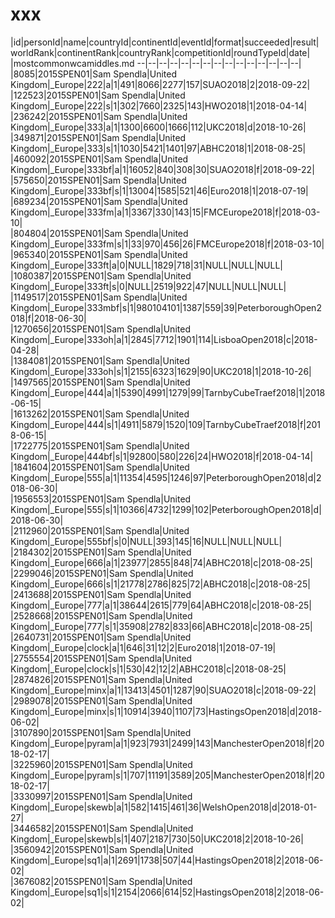 # xxx


|id|personId|name|countryId|continentId|eventId|format|succeeded|result|worldRank|continentRank|countryRank|competitionId|roundTypeId|date|  
|mostcommonwcamiddles.md --|--|--|--|--|--|--|--|--|--|--|--|--|--|--|  
|8085|2015SPEN01|Sam Spendla|United Kingdom|_Europe|222|a|1|491|8066|2277|157|SUAO2018|2|2018-09-22|  
|122523|2015SPEN01|Sam Spendla|United Kingdom|_Europe|222|s|1|302|7660|2325|143|HWO2018|1|2018-04-14|  
|236242|2015SPEN01|Sam Spendla|United Kingdom|_Europe|333|a|1|1300|6600|1666|112|UKC2018|d|2018-10-26|  
|349871|2015SPEN01|Sam Spendla|United Kingdom|_Europe|333|s|1|1030|5421|1401|97|ABHC2018|1|2018-08-25|  
|460092|2015SPEN01|Sam Spendla|United Kingdom|_Europe|333bf|a|1|16052|840|308|30|SUAO2018|f|2018-09-22|  
|575650|2015SPEN01|Sam Spendla|United Kingdom|_Europe|333bf|s|1|13004|1585|521|46|Euro2018|1|2018-07-19|  
|689234|2015SPEN01|Sam Spendla|United Kingdom|_Europe|333fm|a|1|3367|330|143|15|FMCEurope2018|f|2018-03-10|  
|804804|2015SPEN01|Sam Spendla|United Kingdom|_Europe|333fm|s|1|33|970|456|26|FMCEurope2018|f|2018-03-10|  
|965340|2015SPEN01|Sam Spendla|United Kingdom|_Europe|333ft|a|0|NULL|1829|718|31|NULL|NULL|NULL|  
|1080387|2015SPEN01|Sam Spendla|United Kingdom|_Europe|333ft|s|0|NULL|2519|922|47|NULL|NULL|NULL|  
|1149517|2015SPEN01|Sam Spendla|United Kingdom|_Europe|333mbf|s|1|980104101|1387|559|39|PeterboroughOpen2018|f|2018-06-30|  
|1270656|2015SPEN01|Sam Spendla|United Kingdom|_Europe|333oh|a|1|2845|7712|1901|114|LisboaOpen2018|c|2018-04-28|  
|1384081|2015SPEN01|Sam Spendla|United Kingdom|_Europe|333oh|s|1|2155|6323|1629|90|UKC2018|1|2018-10-26|  
|1497565|2015SPEN01|Sam Spendla|United Kingdom|_Europe|444|a|1|5390|4991|1279|99|TarnbyCubeTraef2018|1|2018-06-15|  
|1613262|2015SPEN01|Sam Spendla|United Kingdom|_Europe|444|s|1|4911|5879|1520|109|TarnbyCubeTraef2018|f|2018-06-15|  
|1722775|2015SPEN01|Sam Spendla|United Kingdom|_Europe|444bf|s|1|92800|580|226|24|HWO2018|f|2018-04-14|  
|1841604|2015SPEN01|Sam Spendla|United Kingdom|_Europe|555|a|1|11354|4595|1246|97|PeterboroughOpen2018|d|2018-06-30|  
|1956553|2015SPEN01|Sam Spendla|United Kingdom|_Europe|555|s|1|10366|4732|1299|102|PeterboroughOpen2018|d|2018-06-30|  
|2112960|2015SPEN01|Sam Spendla|United Kingdom|_Europe|555bf|s|0|NULL|393|145|16|NULL|NULL|NULL|  
|2184302|2015SPEN01|Sam Spendla|United Kingdom|_Europe|666|a|1|23977|2855|848|74|ABHC2018|c|2018-08-25|  
|2299046|2015SPEN01|Sam Spendla|United Kingdom|_Europe|666|s|1|21778|2786|825|72|ABHC2018|c|2018-08-25|  
|2413688|2015SPEN01|Sam Spendla|United Kingdom|_Europe|777|a|1|38644|2615|779|64|ABHC2018|c|2018-08-25|  
|2528668|2015SPEN01|Sam Spendla|United Kingdom|_Europe|777|s|1|35908|2782|833|66|ABHC2018|c|2018-08-25|  
|2640731|2015SPEN01|Sam Spendla|United Kingdom|_Europe|clock|a|1|646|31|12|2|Euro2018|1|2018-07-19|  
|2755554|2015SPEN01|Sam Spendla|United Kingdom|_Europe|clock|s|1|530|42|12|2|ABHC2018|c|2018-08-25|  
|2874826|2015SPEN01|Sam Spendla|United Kingdom|_Europe|minx|a|1|13413|4501|1287|90|SUAO2018|c|2018-09-22|  
|2989078|2015SPEN01|Sam Spendla|United Kingdom|_Europe|minx|s|1|10914|3940|1107|73|HastingsOpen2018|d|2018-06-02|  
|3107890|2015SPEN01|Sam Spendla|United Kingdom|_Europe|pyram|a|1|923|7931|2499|143|ManchesterOpen2018|f|2018-02-17|  
|3225960|2015SPEN01|Sam Spendla|United Kingdom|_Europe|pyram|s|1|707|11191|3589|205|ManchesterOpen2018|f|2018-02-17|  
|3330997|2015SPEN01|Sam Spendla|United Kingdom|_Europe|skewb|a|1|582|1415|461|36|WelshOpen2018|d|2018-01-27|  
|3446582|2015SPEN01|Sam Spendla|United Kingdom|_Europe|skewb|s|1|407|2187|730|50|UKC2018|2|2018-10-26|  
|3560942|2015SPEN01|Sam Spendla|United Kingdom|_Europe|sq1|a|1|2691|1738|507|44|HastingsOpen2018|2|2018-06-02|  
|3676082|2015SPEN01|Sam Spendla|United Kingdom|_Europe|sq1|s|1|2154|2066|614|52|HastingsOpen2018|2|2018-06-02|  
